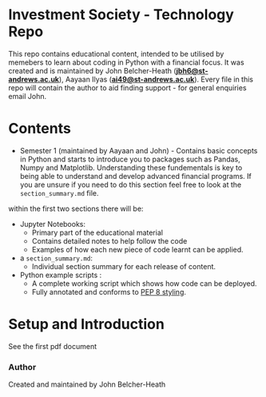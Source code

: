 # Investment Society - Technology Repo #
This repo contains educational content, intended to be utilised by memebers to learn about coding in Python with a financial focus. It was created and is maintained by John Belcher-Heath (**jbh6@st-andrews.ac.uk**), Aayaan Ilyas (**ai49@st-andrews.ac.uk**). Every file in this repo will contain the author to aid finding support - for general enquiries email John.

# Contents #

- Semester 1 (maintained by Aayaan and John) - Contains basic concepts in Python and starts to introduce you to packages such as Pandas, Numpy and Matplotlib. Understanding these fundementals is key to being able to understand and develop advanced financial programs. If you are unsure if you need to do this section feel free to look at the `section_summary.md` file.

within the first two sections there will be:
- Jupyter Notebooks:
    - Primary part of the educational material 
    - Contains detailed notes to help follow the code
    - Examples of how each new piece of code learnt can be applied.
- a `section_summary.md`:
    - Individual section summary for each release of content.
- Python example scripts :
    - A complete working script which shows how code can be deployed.
    - Fully annotated and conforms to [PEP 8 styling](https://peps.python.org/pep-0008/).
# Setup and Introduction #
See the first pdf document
### Author ###
Created and maintained by John Belcher-Heath

